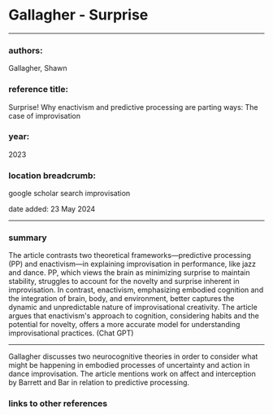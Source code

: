 # Gallagher - Surprise

---

### authors:

Gallagher, Shawn

### reference title:

Surprise! Why enactivism and predictive processing are parting ways: The case of improvisation

### year:

2023

### location breadcrumb:

google scholar search improvisation

date added: 23 May 2024

---

### summary

The article contrasts two theoretical frameworks—predictive processing (PP) and enactivism—in explaining improvisation in performance, like jazz and dance. PP, which views the brain as minimizing surprise to maintain stability, struggles to account for the novelty and surprise inherent in improvisation. In contrast, enactivism, emphasizing embodied cognition and the integration of brain, body, and environment, better captures the dynamic and unpredictable nature of improvisational creativity. The article argues that enactivism's approach to cognition, considering habits and the potential for novelty, offers a more accurate model for understanding improvisational practices. (Chat GPT)

---

Gallagher discusses two neurocognitive theories in order to consider what might be happening in embodied processes of uncertainty and action in dance improvisation. The article mentions work on affect and interception by Barrett and Bar in relation to predictive processing.

### links to other references